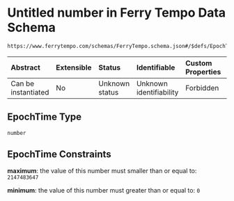 # Untitled number in Ferry Tempo Data Schema

```txt
https://www.ferrytempo.com/schemas/FerryTempo.schema.json#/$defs/EpochTime
```



| Abstract            | Extensible | Status         | Identifiable            | Custom Properties | Additional Properties | Access Restrictions | Defined In                                                                       |
| :------------------ | :--------- | :------------- | :---------------------- | :---------------- | :-------------------- | :------------------ | :------------------------------------------------------------------------------- |
| Can be instantiated | No         | Unknown status | Unknown identifiability | Forbidden         | Allowed               | none                | [FerryTempo.schema.json\*](../out/FerryTempo.schema.json "open original schema") |

## EpochTime Type

`number`

## EpochTime Constraints

**maximum**: the value of this number must smaller than or equal to: `2147483647`

**minimum**: the value of this number must greater than or equal to: `0`
